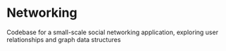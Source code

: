 # Networking
Codebase for a small-scale social networking application, exploring user relationships and graph data structures
